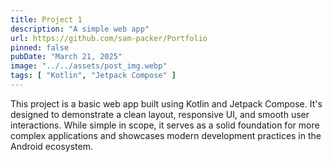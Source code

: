```yaml
---
title: Project 1
description: "A simple web app"
url: https://github.com/sam-packer/Portfolio
pinned: false
pubDate: "March 21, 2025"
image: "../../assets/post_img.webp"
tags: [ "Kotlin", "Jetpack Compose" ]
---
```


This project is a basic web app built using Kotlin and Jetpack Compose. It's designed to demonstrate a clean layout,
responsive UI, and smooth user interactions. While simple in scope, it serves as a solid foundation for more complex
applications and showcases modern development practices in the Android ecosystem.

